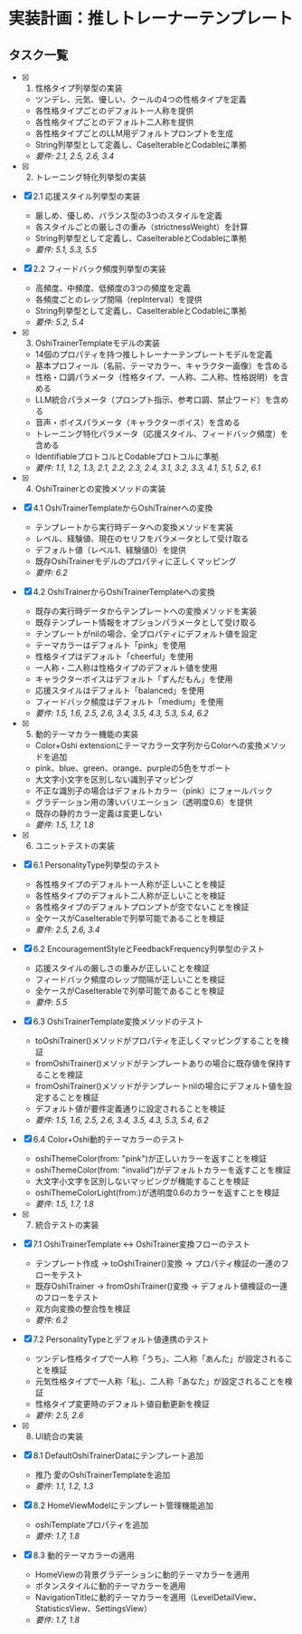 # 実装計画：推しトレーナーテンプレート

## タスク一覧

- [x] 1. 性格タイプ列挙型の実装
  - ツンデレ、元気、優しい、クールの4つの性格タイプを定義
  - 各性格タイプごとのデフォルト一人称を提供
  - 各性格タイプごとのデフォルト二人称を提供
  - 各性格タイプごとのLLM用デフォルトプロンプトを生成
  - String列挙型として定義し、CaseIterableとCodableに準拠
  - _要件: 2.1, 2.5, 2.6, 3.4_

- [x] 2. トレーニング特化列挙型の実装
- [x] 2.1 応援スタイル列挙型の実装
  - 厳しめ、優しめ、バランス型の3つのスタイルを定義
  - 各スタイルごとの厳しさの重み（strictnessWeight）を計算
  - String列挙型として定義し、CaseIterableとCodableに準拠
  - _要件: 5.1, 5.3, 5.5_

- [x] 2.2 フィードバック頻度列挙型の実装
  - 高頻度、中頻度、低頻度の3つの頻度を定義
  - 各頻度ごとのレップ間隔（repInterval）を提供
  - String列挙型として定義し、CaseIterableとCodableに準拠
  - _要件: 5.2, 5.4_

- [x] 3. OshiTrainerTemplateモデルの実装
  - 14個のプロパティを持つ推しトレーナーテンプレートモデルを定義
  - 基本プロフィール（名前、テーマカラー、キャラクター画像）を含める
  - 性格・口調パラメータ（性格タイプ、一人称、二人称、性格説明）を含める
  - LLM統合パラメータ（プロンプト指示、参考口調、禁止ワード）を含める
  - 音声・ボイスパラメータ（キャラクターボイス）を含める
  - トレーニング特化パラメータ（応援スタイル、フィードバック頻度）を含める
  - IdentifiableプロトコルとCodableプロトコルに準拠
  - _要件: 1.1, 1.2, 1.3, 2.1, 2.2, 2.3, 2.4, 3.1, 3.2, 3.3, 4.1, 5.1, 5.2, 6.1_

- [x] 4. OshiTrainerとの変換メソッドの実装
- [x] 4.1 OshiTrainerTemplateからOshiTrainerへの変換
  - テンプレートから実行時データへの変換メソッドを実装
  - レベル、経験値、現在のセリフをパラメータとして受け取る
  - デフォルト値（レベル1、経験値0）を提供
  - 既存OshiTrainerモデルのプロパティに正しくマッピング
  - _要件: 6.2_

- [x] 4.2 OshiTrainerからOshiTrainerTemplateへの変換
  - 既存の実行時データからテンプレートへの変換メソッドを実装
  - 既存テンプレート情報をオプションパラメータとして受け取る
  - テンプレートがnilの場合、全プロパティにデフォルト値を設定
  - テーマカラーはデフォルト「pink」を使用
  - 性格タイプはデフォルト「cheerful」を使用
  - 一人称・二人称は性格タイプのデフォルト値を使用
  - キャラクターボイスはデフォルト「ずんだもん」を使用
  - 応援スタイルはデフォルト「balanced」を使用
  - フィードバック頻度はデフォルト「medium」を使用
  - _要件: 1.5, 1.6, 2.5, 2.6, 3.4, 3.5, 4.3, 5.3, 5.4, 6.2_

- [x] 5. 動的テーマカラー機能の実装
  - Color+Oshi extensionにテーマカラー文字列からColorへの変換メソッドを追加
  - pink、blue、green、orange、purpleの5色をサポート
  - 大文字小文字を区別しない識別子マッピング
  - 不正な識別子の場合はデフォルトカラー（pink）にフォールバック
  - グラデーション用の薄いバリエーション（透明度0.6）を提供
  - 既存の静的カラー定義は変更しない
  - _要件: 1.5, 1.7, 1.8_

- [x] 6. ユニットテストの実装
- [x] 6.1 PersonalityType列挙型のテスト
  - 各性格タイプのデフォルト一人称が正しいことを検証
  - 各性格タイプのデフォルト二人称が正しいことを検証
  - 各性格タイプのデフォルトプロンプトが空でないことを検証
  - 全ケースがCaseIterableで列挙可能であることを検証
  - _要件: 2.5, 2.6, 3.4_

- [x] 6.2 EncouragementStyleとFeedbackFrequency列挙型のテスト
  - 応援スタイルの厳しさの重みが正しいことを検証
  - フィードバック頻度のレップ間隔が正しいことを検証
  - 全ケースがCaseIterableで列挙可能であることを検証
  - _要件: 5.5_

- [x] 6.3 OshiTrainerTemplate変換メソッドのテスト
  - toOshiTrainer()メソッドがプロパティを正しくマッピングすることを検証
  - fromOshiTrainer()メソッドがテンプレートありの場合に既存値を保持することを検証
  - fromOshiTrainer()メソッドがテンプレートnilの場合にデフォルト値を設定することを検証
  - デフォルト値が要件定義通りに設定されることを検証
  - _要件: 1.5, 1.6, 2.5, 2.6, 3.4, 3.5, 4.3, 5.3, 5.4, 6.2_

- [x] 6.4 Color+Oshi動的テーマカラーのテスト
  - oshiThemeColor(from: "pink")が正しいカラーを返すことを検証
  - oshiThemeColor(from: "invalid")がデフォルトカラーを返すことを検証
  - 大文字小文字を区別しないマッピングが機能することを検証
  - oshiThemeColorLight(from:)が透明度0.6のカラーを返すことを検証
  - _要件: 1.5, 1.7, 1.8_

- [x] 7. 統合テストの実装
- [x] 7.1 OshiTrainerTemplate ↔ OshiTrainer変換フローのテスト
  - テンプレート作成 → toOshiTrainer()変換 → プロパティ検証の一連のフローをテスト
  - 既存OshiTrainer → fromOshiTrainer()変換 → デフォルト値検証の一連のフローをテスト
  - 双方向変換の整合性を検証
  - _要件: 6.2_

- [x] 7.2 PersonalityTypeとデフォルト値連携のテスト
  - ツンデレ性格タイプで一人称「うち」、二人称「あんた」が設定されることを検証
  - 元気性格タイプで一人称「私」、二人称「あなた」が設定されることを検証
  - 性格タイプ変更時のデフォルト値自動更新を検証
  - _要件: 2.5, 2.6_

- [x] 8. UI統合の実装
- [x] 8.1 DefaultOshiTrainerDataにテンプレート追加
  - 推乃 愛のOshiTrainerTemplateを追加
  - _要件: 1.1, 1.2, 1.3_

- [x] 8.2 HomeViewModelにテンプレート管理機能追加
  - oshiTemplateプロパティを追加
  - _要件: 1.7, 1.8_

- [x] 8.3 動的テーマカラーの適用
  - HomeViewの背景グラデーションに動的テーマカラーを適用
  - ボタンスタイルに動的テーマカラーを適用
  - NavigationTitleに動的テーマカラーを適用（LevelDetailView、StatisticsView、SettingsView）
  - _要件: 1.7, 1.8_
